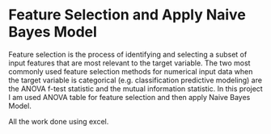 # Feature Selection and Apply Naive Bayes Model
Feature selection is the process of identifying and selecting a subset of input features that are most relevant to the target variable. 
The two most commonly used feature selection methods for numerical input data when the target variable is categorical (e.g. classification predictive modeling) are the ANOVA f-test statistic and the mutual information statistic.
In this project I am used ANOVA table for feature selection and then apply Naive Bayes Model.

All the work done using excel.
